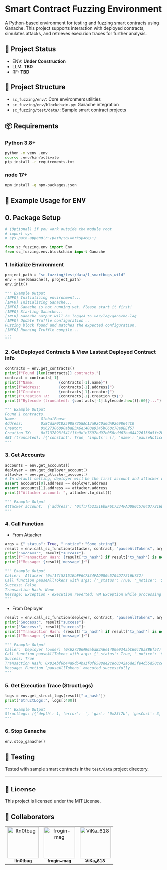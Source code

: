 # Smart Contract Fuzzing Environment

A Python-based environment for testing and fuzzing smart contracts using Ganache. This project supports interaction with deployed contracts, simulates attacks, and retrieves execution traces for further analysis.

## 🔧 Project Status

- ENV: **Under Construction**
- LLM: **TBD**
- RF: **TBD**

## 📁 Project Structure

- `sc_fuzzing/env/`: Core environment utilities
- `sc_fuzzing/env/blockchain.py`: Ganache integration
- `sc_fuzzing/test/data/`: Sample smart contract projects

## 📦 Requirements

### Python 3.8+

```bash
python -m venv .env
source .env/bin/activate
pip install -r requirements.txt
```

### node 17+

```bash
npm install -g npm-packages.json
```

## 🚀 Example Usage for ENV

## 0. Package Setup

```python
# (Optional) if you work outside the module root
# import sys
# sys.path.append(r"/path/to/workspace/")

from sc_fuzzing.env import Env
from sc_fuzzing.env.blockchain import Ganache
```

### 1. Initialize Environment

```python
project_path = "sc-fuzzing/test/data/1_smartbugs_wild"
env = Env(Ganache(), project_path)
env.init()

""" Example Output
[INFO] Initializing environment...
[INFO] Initializing Ganache...
[INFO] Ganache is not running yet. Please start it first!
[INFO] Starting Ganache...
[INFO] Ganache output will be logged to var/log/ganache.log
[INFO] Update Truffle configuration...
Fuzzing block found and matches the expected configuration.
[INFO] Running Truffle compile...
...
"""
```

### 2. Get Deployed Contracts & View Lastest Deployed Contract Info

```python
contracts = env.get_contracts()
print(f"Found {len(contracts)} contracts.")
contract = contracts[-1]
print(f"Name:           {contracts[-1].name}")
print(f"Address:        {contracts[-1].address}")
print(f"Creator:        {contracts[-1].creator}")
print(f"Creation TX:    {contracts[-1].creation_tx}")
print(f"Bytecode (truncated): {contracts[-1].bytecode.hex()[:60]}...")

""" Example Output
Found 1 contracts.
Name:           GlobalPause
Address:        0x8CdaF0CD259887258Bc13a92C0a6dA92698644C0
Creator:        0x627306090abaB3A6e1400e9345bC60c78a8BEf57
Creation TX:    0x7137893f541f1fe9d1e7697bd97b050cdd67ba044226136d5fc2b69447fd3510
ABI (truncated): [{'constant': True, 'inputs': [], 'name': 'pauseNotice', 'outputs': [{'name': '', 'type': 'string'}], 'payable': False, ...
"""
```

### 3. Get Accounts

```python
accounts = env.get_accounts()
deployer = env.get_deployer_account()
attacker = env.get_attacker_account()
# In default setting, deployer will be the first account and attacker will the second account.
assert accounts[0].address == deployer.address
assert accounts[1].address == attacker.address
print(f"Attacker account: ", attacker.to_dict())

""" Example Output
Attacker account:  {'address': '0xf17f52151EbEF6C7334FAD080c5704D77216b732', 'private_key': HexBytes('0xae6ae8e5ccbfb04590405997ee2d52d2b330726137b875053c36d94e974d162f'), 'balance': 1000000000000000000000, 'nonce': 0}
"""
```

### 4. Call Function

- From Attacker

```python
args = {"_status": True, "_notice": "Some string"}
result = env.call_sc_function(attacker, contract, "pauseAllTokens", args)
print("Success:", result["success"])
print(f"Transaction Hash: {result['tx_hash'] if result['tx_hash'] is not None else None}")
print(f"Message: {result['message']}")

""" Example Output
Caller:  Attacker (0xf17f52151EbEF6C7334FAD080c5704D77216b732)
Call function pauseAllTokens with args: {'_status': True, '_notice': 'Some string'}
Success: False
Transaction Hash: None
Message: Exception - execution reverted: VM Exception while processing transaction: revert
"""
```

- From Deployer

```python
result = env.call_sc_function(deployer, contract, "pauseAllTokens", args)
print("Success:", result["success"])
print("Success:", result["success"])
print(f"Transaction Hash: {result['tx_hash'] if result['tx_hash'] is not None else None}")
print(f"Message: {result['message']}")

""" Example Output
Caller:  Deployer (owner) (0x627306090abaB3A6e1400e9345bC60c78a8BEf57)
Call function pauseAllTokens with args: {'_status': True, '_notice': 'Some string'}
Success: True
Transaction Hash: 0x814bf6b44a9d54ba1f0f6588de2cec0342a6de5fe4d55d50cce28526599b7579
Message: Function `pauseAllTokens` executed successfully
"""
```

### 5. Get Execution Trace (StructLogs)

```python
logs = env.get_struct_logs(result["tx_hash"])
print("StructLogs:", logs[:400])

""" Example Output
StructLogs: [{'depth': 1, 'error': '', 'gas': '0x23f7b', 'gasCost': 3, 'memory': [], 'op': 'PUSH1', 'pc': 0, 'stack': [], 'storage': {}}, {'depth': 1, 'error': '', 'gas': '0x23f78', 'gasCost': 3, 'memory': [], 'op': 'PUSH1', 'pc': 2, 'stack': ['0000000000000000000000000000000000000000000000000000000000000080'], 'storage': {}}, {'depth': 1, 'error': '', 'gas': '0x23f75', 'gasCost': 12, 'memory': ['000000000000...
"""
```

### 6. Stop Ganache

```python
env.stop_ganache()
```

## 🧪 Testing

Tested with sample smart contracts in the `test/data` project directory.

---

## 📝 License

This project is licensed under the MIT License.

## 🤝 Collaborators

<table>
  <tr>
    <td align="center">
      <a href="https://github.com/ltn0tbug/">
        <img src="https://avatars.githubusercontent.com/u/71972700?v=4" width="100px;" alt="ltn0tbug"/><br />
        <sub><b>ltn0tbug</b></sub>
      </a>
      <br />
      <!-- 💻 Project Lead -->
    </td>
    <td align="center">
      <a href="https://github.com/frogin-mag">
        <img src="https://avatars.githubusercontent.com/u/101979911?v=4" width="100px;" alt="frogin-mag"/><br />
        <sub><b>frogin-mag</b></sub>
      </a>
      <br />
      <!-- ⚙️ Blockchain Integration -->
    </td>
    <td align="center">
      <a href="https://github.com/hovikhanh">
        <img src="https://avatars.githubusercontent.com/u/85947145?v=4" width="100px;" alt="ViKa_618"/><br />
        <sub><b>ViKa_618</b></sub>
      </a>
      <br />
      <!-- 🧪 Testing & Examples -->
    </td>
  </tr>
</table>